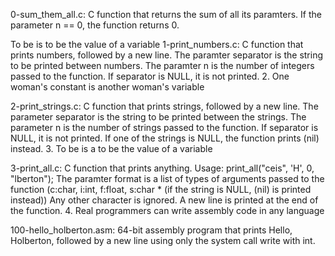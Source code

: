 0-sum_them_all.c: C function that returns the sum of all its paramters. If the parameter n == 0, the function returns 0.

To be is to be the value of a variable
1-print_numbers.c: C function that prints numbers, followed by a new line. The paramter separator is the string to be printed between numbers. The paramter n is the number of integers passed to the function. If separator is NULL, it is not printed. 2. One woman's constant is another woman's variable

2-print_strings.c: C function that prints strings, followed by a new line. The parameter separator is the string to be printed between the strings. The parameter n is the number of strings passed to the function. If separator is NULL, it is not printed. If one of the strings is NULL, the function prints (nil) instead. 3. To be is a to be the value of a variable

3-print_all.c: C function that prints anything. Usage: print_all("ceis", 'H', 0, "lberton"); The paramter format is a list of types of arguments passed to the function (c:char, i:int, f:float, s:char * (if the string is NULL, (nil) is printed instead)) Any other character is ignored. A new line is printed at the end of the function. 4. Real programmers can write assembly code in any language

100-hello_holberton.asm: 64-bit assembly program that prints Hello, Holberton, followed by a new line using only the system call write with int.
